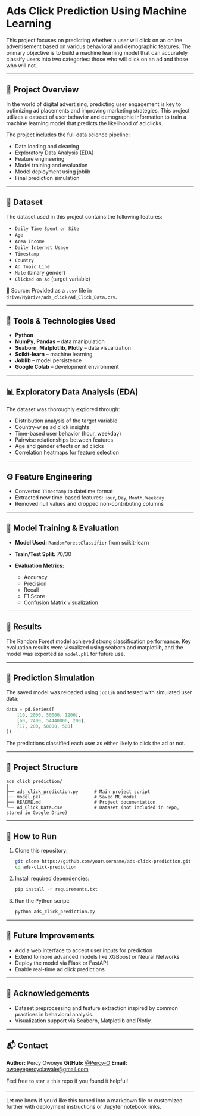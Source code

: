 
# Ads Click Prediction Using Machine Learning

This project focuses on predicting whether a user will click on an online advertisement based on various behavioral and demographic features. The primary objective is to build a machine learning model that can accurately classify users into two categories: those who will click on an ad and those who will not.

---

## 📌 Project Overview

In the world of digital advertising, predicting user engagement is key to optimizing ad placements and improving marketing strategies. This project utilizes a dataset of user behavior and demographic information to train a machine learning model that predicts the likelihood of ad clicks.

The project includes the full data science pipeline:

* Data loading and cleaning
* Exploratory Data Analysis (EDA)
* Feature engineering
* Model training and evaluation
* Model deployment using joblib
* Final prediction simulation

---

## 📂 Dataset

The dataset used in this project contains the following features:

* `Daily Time Spent on Site`
* `Age`
* `Area Income`
* `Daily Internet Usage`
* `Timestamp`
* `Country`
* `Ad Topic Line`
* `Male` (binary gender)
* `Clicked on Ad` (target variable)

📝 Source: Provided as a `.csv` file in `drive/MyDrive/ads_click/Ad_Click_Data.csv`.

---

## 🔧 Tools & Technologies Used

* **Python**
* **NumPy**, **Pandas** – data manipulation
* **Seaborn**, **Matplotlib**, **Plotly** – data visualization
* **Scikit-learn** – machine learning
* **Joblib** – model persistence
* **Google Colab** – development environment

---

## 📊 Exploratory Data Analysis (EDA)

The dataset was thoroughly explored through:

* Distribution analysis of the target variable
* Country-wise ad click insights
* Time-based user behavior (hour, weekday)
* Pairwise relationships between features
* Age and gender effects on ad clicks
* Correlation heatmaps for feature selection

---

## ⚙️ Feature Engineering

* Converted `Timestamp` to datetime format
* Extracted new time-based features: `Hour`, `Day`, `Month`, `Weekday`
* Removed null values and dropped non-contributing columns

---

## 🧪 Model Training & Evaluation

* **Model Used:** `RandomForestClassifier` from scikit-learn
* **Train/Test Split:** 70/30
* **Evaluation Metrics:**

  * Accuracy
  * Precision
  * Recall
  * F1 Score
  * Confusion Matrix visualization

---

## 🎯 Results

The Random Forest model achieved strong classification performance. Key evaluation results were visualized using seaborn and matplotlib, and the model was exported as `model.pkl` for future use.

---

## 🔮 Prediction Simulation

The saved model was reloaded using `joblib` and tested with simulated user data:

```python
data = pd.Series([
    [10, 2000, 50000, 1200],
    [60, 2400, 54440000, 200],
    [17, 200, 50000, 500]
])
```

The predictions classified each user as either likely to click the ad or not.

---

## 📁 Project Structure

```
ads_click_prediction/
│
├── ads_click_prediction.py      # Main project script
├── model.pkl                    # Saved ML model
├── README.md                    # Project documentation
└── Ad_Click_Data.csv            # Dataset (not included in repo, stored in Google Drive)
```

---

## 🚀 How to Run

1. Clone this repository:

   ```bash
   git clone https://github.com/yourusername/ads-click-prediction.git
   cd ads-click-prediction
   ```

2. Install required dependencies:

   ```bash
   pip install -r requirements.txt
   ```

3. Run the Python script:

   ```bash
   python ads_click_prediction.py
   ```

---

## 📌 Future Improvements

* Add a web interface to accept user inputs for prediction
* Extend to more advanced models like XGBoost or Neural Networks
* Deploy the model via Flask or FastAPI
* Enable real-time ad click predictions

---

## 🙌 Acknowledgements

* Dataset preprocessing and feature extraction inspired by common practices in behavioral analysis.
* Visualization support via Seaborn, Matplotlib and Plotly.

---

## 📬 Contact

**Author:** Percy Owoeye
**GitHub:** [@Percy-O](https://github.com/percy-o)
**Email:** [owoeyepercyolawale@gmail.com](mailto:owoeyepercyolawale@gmail.com)

Feel free to star ⭐ this repo if you found it helpful!

---

Let me know if you’d like this turned into a markdown file or customized further with deployment instructions or Jupyter notebook links.
